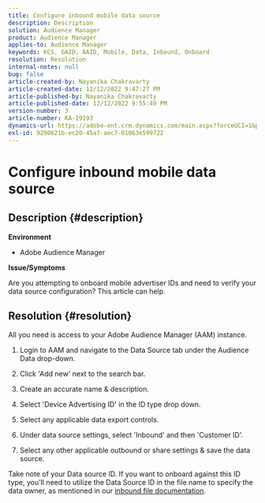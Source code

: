 ```yaml
---
title: Configure inbound mobile data source
description: Description
solution: Audience Manager
product: Audience Manager
applies-to: Audience Manager
keywords: KCS, GAID, AAID, Mobile, Data, Inbound, Onboard
resolution: Resolution
internal-notes: null
bug: false
article-created-by: Nayanika Chakravarty
article-created-date: 12/12/2022 9:47:27 PM
article-published-by: Nayanika Chakravarty
article-published-date: 12/12/2022 9:55:49 PM
version-number: 3
article-number: KA-19193
dynamics-url: https://adobe-ent.crm.dynamics.com/main.aspx?forceUCI=1&pagetype=entityrecord&etn=knowledgearticle&id=fdc3858b-667a-ed11-81ac-6045bd006b25
exl-id: 9290621b-ec20-45a7-aec7-01063e599722
---
```

# Configure inbound mobile data source

## Description {#description}


<b>Environment</b>

- Adobe Audience Manager

<b>Issue/Symptoms</b>

Are you attempting to onboard mobile advertiser IDs and need to verify your data source configuration? This article can help.


## Resolution {#resolution}


All you need is access to your Adobe Audience Manager (AAM) instance.

1) Login to AAM and navigate to the Data Source tab under the Audience Data drop-down.

2) Click 'Add new' next to the search bar.

3) Create an accurate name & description.

4) Select 'Device Advertising ID' in the ID type drop down.

5) Select any applicable data export controls.

6) Under data source settings, select 'Inbound' and then 'Customer ID'.

7) Select any other applicable outbound or share settings & save the data source.

Take note of your Data source ID. If you want to onboard against this ID type, you'll need to utilize the Data Source ID in the file name to specify the data owner, as mentioned in our [inbound file documentation](https://experienceleague.adobe.com/docs/audience-manager/user-guide/implementation-integration-guides/sending-audience-data/batch-data-transfer-process/inbound-s3-filenames.html?lang=en).
